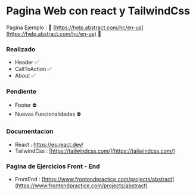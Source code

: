 # Pagina Web con react y TailwindCss

Pagina Ejemplo :  👊 [https://help.abstract.com/hc/en-us](https://help.abstract.com/hc/en-us) 👊

###  Realizado

* Header  ✅
* CallToAction  ✅
* About ✅

###  Pendiente

* Footer   ⛔
* Nuevas Funcionalidades ⛔


###  Documentacion 
* React :    [ https://es.react.dev/ ](https://es.react.dev/)
* TailwindCss :  [https://tailwindcss.com/](https://tailwindcss.com/)


###  Pagina de Ejercicios Front - End
* FrontEnd : [https://www.frontendpractice.com/projects/abstract](https://www.frontendpractice.com/projects/abstract)


